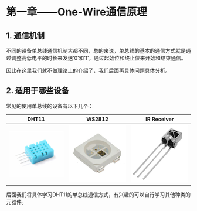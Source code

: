 # 第一章——One-Wire通信原理

## 1. 通信机制

不同的设备单总线通信机制大都不同，总的来说，单总线的基本的通信方式就是通过调整高低电平的时长来发送‘0’和‘1’，通过起始位和终止位来开始和结束通信。

因此在这里我们就不做理论上的介绍了，我们后面再具体问题具体分析。

## 2. 适用于哪些设备

常见的使用单总线的设备有以下几个：

|                                DHT11                                |                                WS2812                                |                                IR Receiver                                |
| :-----------------------------------------------------------------: | :------------------------------------------------------------------: | :-----------------------------------------------------------------------: |
| ![DHT11](../../../../images/通信专题/串行通信/One-Wire/3.1.1-1.png) | ![WS2812](../../../../images/通信专题/串行通信/One-Wire/3.1.1-2.png) | ![IR Receiver](../../../../images/通信专题/串行通信/One-Wire/3.1.1-3.png) |

后面我们将具体学习DHT11的单总线通信方式，有兴趣的可以自行学习其他种类的元器件。